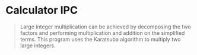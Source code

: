 # Calculator IPC
> Large integer multiplication can be achieved by decomposing the two factors and performing multiplication and addition on the simplified terms. This program uses the Karatsuba algorithm to multiply two large integers.
